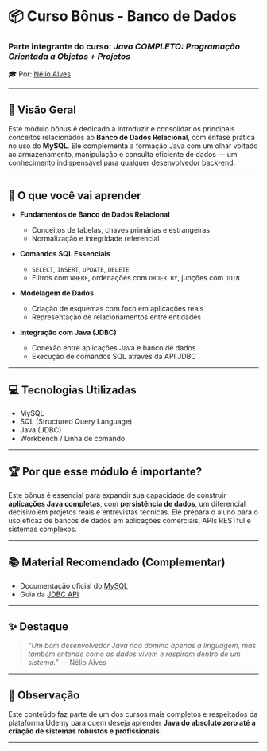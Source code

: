 # 📦 Curso Bônus - Banco de Dados  
### Parte integrante do curso: *Java COMPLETO: Programação Orientada a Objetos + Projetos*  
🎓 Por: [Nélio Alves](https://www.udemy.com/user/nelio-alves/)

---

## 📘 Visão Geral

Este módulo bônus é dedicado a introduzir e consolidar os principais conceitos relacionados ao **Banco de Dados Relacional**, com ênfase prática no uso do **MySQL**. Ele complementa a formação Java com um olhar voltado ao armazenamento, manipulação e consulta eficiente de dados — um conhecimento indispensável para qualquer desenvolvedor back-end.

---

## 🧠 O que você vai aprender

- **Fundamentos de Banco de Dados Relacional**
  - Conceitos de tabelas, chaves primárias e estrangeiras
  - Normalização e integridade referencial

- **Comandos SQL Essenciais**
  - `SELECT`, `INSERT`, `UPDATE`, `DELETE`
  - Filtros com `WHERE`, ordenações com `ORDER BY`, junções com `JOIN`

- **Modelagem de Dados**
  - Criação de esquemas com foco em aplicações reais
  - Representação de relacionamentos entre entidades

- **Integração com Java (JDBC)**
  - Conexão entre aplicações Java e banco de dados
  - Execução de comandos SQL através da API JDBC

---

## 💻 Tecnologias Utilizadas

- MySQL  
- SQL (Structured Query Language)  
- Java (JDBC)  
- Workbench / Linha de comando  

---

## 🏆 Por que esse módulo é importante?

Este bônus é essencial para expandir sua capacidade de construir **aplicações Java completas**, com **persistência de dados**, um diferencial decisivo em projetos reais e entrevistas técnicas. Ele prepara o aluno para o uso eficaz de bancos de dados em aplicações comerciais, APIs RESTful e sistemas complexos.

---

## 📚 Material Recomendado (Complementar)

- Documentação oficial do [MySQL](https://dev.mysql.com/doc/)
- Guia da [JDBC API](https://docs.oracle.com/javase/8/docs/technotes/guides/jdbc/)

---

## ✨ Destaque

> *“Um bom desenvolvedor Java não domina apenas a linguagem, mas também entende como os dados vivem e respiram dentro de um sistema.”* — Nélio Alves

---

## 📎 Observação

Este conteúdo faz parte de um dos cursos mais completos e respeitados da plataforma Udemy para quem deseja aprender **Java do absoluto zero até a criação de sistemas robustos e profissionais.**

---

